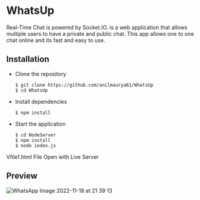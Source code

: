 # WhatsUp

Real-Time Chat is powered by Socket.IO. is a web application that allows multiple users to have a private and public chat. This app allows one to one chat online and its fast and easy to use. 

## Installation

* Clone the repository 
    ```
    $ git clone https://github.com/anilmaurya61/WhatsUp
    $ cd WhatsUp
    ```

* Install dependencies
    
    ```
    $ npm install
    ```
    
* Start the application
    
    ```
    $ cd NodeServer
    $ npm install
    $ node index.js
    ```
Vfile1.html File Open with Live Server

## Preview

![WhatsApp Image 2022-11-18 at 21 39 13](https://user-images.githubusercontent.com/56387037/202757532-90d22221-8eee-494a-b0f5-2af6db398ce8.jpeg)
